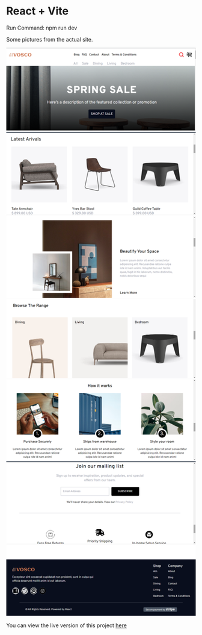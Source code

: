 # React + Vite
Run Command: npm run dev

Some pictures from the actual site.


![Actual site image](https://github.com/Ihafiz7/Furniture-Store/blob/main/Screenshot%20(31).png)
![Actual site image](https://github.com/Ihafiz7/Furniture-Store/blob/main/Screenshot%20(32).png)
![Actual site image](https://github.com/Ihafiz7/Furniture-Store/blob/main/Screenshot%20(34).png)
![Actual site image](https://github.com/Ihafiz7/Furniture-Store/blob/main/Screenshot%20(35).png)
![Actual site image](https://github.com/Ihafiz7/Furniture-Store/blob/main/Screenshot%20(37).png)
![Actual site image](https://github.com/Ihafiz7/Furniture-Store/blob/main/Screenshot%20(38).png)
![Actual site image](https://github.com/Ihafiz7/Furniture-Store/blob/main/Screenshot%20(39).png)


You can view the live version of this project <a href="https://voscofurniture.netlify.app/" target="_blank">here</a>
